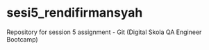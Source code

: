 # sesi5_rendifirmansyah
Repository for session 5 assignment - Git (Digital Skola QA Engineer Bootcamp)
